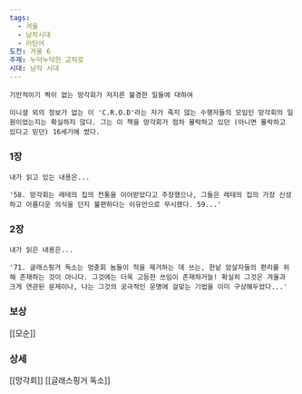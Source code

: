 ```yaml
---
tags:
  - 겨울
  - 남작시대
  - 라틴어
도전: 겨울 6
주제: 누덕누덕한 교차로
시대: 남작 시대
---
```




```
기만적이기 짝이 없는 망각회가 저지른 불경한 일들에 대하여

이니셜 외의 정보가 없는 이 'C.R.O.D'라는 자가 죽지 않는 수행자들의 모임인 망각회의 일원이었는지는 확실하지 않다. 그는 이 책을 망각회가 점차 몰락하고 있던 (아니면 몰락하고 있다고 믿던) 16세기에 썼다.

```
### 1장

```
내가 읽고 있는 내용은...

'58. 망각회는 레테의 집의 전통을 이어받았다고 주장했으나, 그들은 레테의 집의 가장 신성하고 아름다운 의식을 단지 불편하다는 이유만으로 무시했다. 59...'

```
### 2장

```
내가 읽은 내용은...

'71. 글래스핑거 독소는 멍충회 놈들이 적을 제거하는 데 쓰는, 한낱 암살자들의 편리를 위해 존재하는 것이 아니다. 그것에는 더욱 고등한 쓰임이 존재하거늘! 확실히 그것은 겨울과 크게 연관된 문제이나, 나는 그것의 궁극적인 운명에 걸맞는 기법을 이미 구상해두었다...'
```


### 보상

[[모순]]

### 상세

[[망각회]]
[[글래스핑거 독소]]

